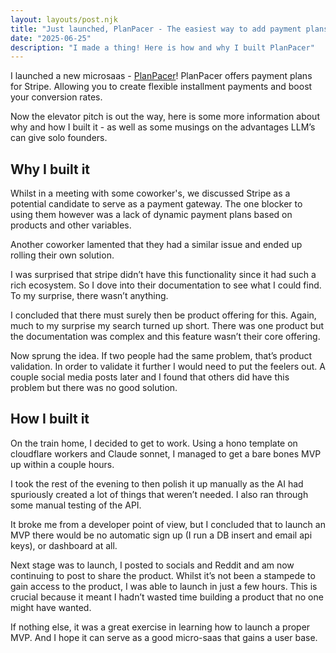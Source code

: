 ```yaml
---
layout: layouts/post.njk
title: "Just launched, PlanPacer - The easiest way to add payment plans to your app using Stripe"
date: "2025-06-25"
description: "I made a thing! Here is how and why I built PlanPacer"
---
```


I launched a new microsaas - [PlanPacer](https://planpacer.com)!
PlanPacer offers payment plans for Stripe. Allowing you to create flexible installment payments and boost your conversion rates. 

Now the elevator pitch is out the way, here is some more information about why and how I built it - as well as some musings on the advantages LLM’s can give solo founders.

## Why I built it

Whilst in a meeting with some coworker's, we discussed Stripe as a potential candidate to serve as a payment gateway. The one blocker to using them however was a lack of dynamic payment plans based on products and other variables.

Another coworker lamented that they had a similar issue and ended up rolling their own solution.

I was surprised that stripe didn’t have this functionality since it had such a rich ecosystem. So I dove into their documentation to see what I could find. To my surprise, there wasn’t anything.

I concluded that there must surely then be product offering for this. Again, much to my surprise my search turned up short. There was one product but the documentation was complex and this feature wasn’t their core offering.

Now sprung the idea. If two people had the same problem, that’s product validation.
In order to validate it further I would need to put the feelers out. A couple social media posts later and I found that others did have this problem but there was no good solution.

## How I built it

On the train home, I decided to get to work. Using a hono template on cloudflare workers and Claude sonnet, I managed to get a bare bones MVP up within a couple hours.

I took the rest of the evening to then polish it up manually as the AI had spuriously created a lot of things that weren’t needed. I also ran through some manual testing of the API.

It broke me from a developer point of view, but I concluded that to launch an MVP there would be no automatic sign up (I run a DB insert and email api keys), or dashboard at all.

Next stage was to launch, I posted to socials and Reddit and am now continuing to post to share the product.
Whilst it’s not been a stampede to gain access to the product, I was able to launch in just a few hours. This is crucial because it meant I hadn’t wasted time building a product that no one might have wanted.

If nothing else, it was a great exercise in learning how to launch a proper MVP. And I hope it can serve as a good micro-saas that gains a user base.
